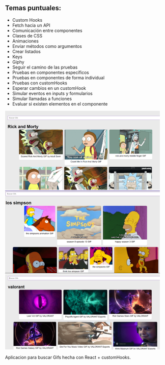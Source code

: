 <h2>Temas puntuales:</h2>

<ul>
 <li>Custom Hooks</li>
 <li>Fetch hacia un API</li>
<li>Comunicación entre componentes</li>
 <li>Clases de CSS</li>
 <li>Animaciones</li>
<li>Enviar métodos como argumentos</li>
<li>Crear listados</li>
 <li>Keys</li>
 <li>Giphy</li>
 <li>Seguir el camino de las pruebas</li>
 <li>Pruebas en componentes específicos</li>
 <li>Pruebas en componentes de forma individual</li>
 <li>Pruebas con customHooks</li>
 <li>Esperar cambios en un customHook</li>
 <li>Simular eventos en inputs y formularios</li>
 <li>Simular llamadas a funciones</li>
 <li>Evaluar si existen elementos en el componente</li>
</ul>

<img src="rick.png"/>
<img src="simpson.png"/>
<img  src="valorant.png"/>

Aplicacion para buscar Gifs hecha con React + customHooks. 
